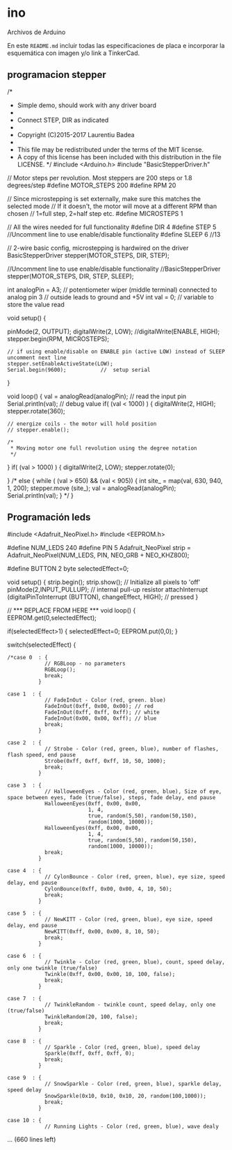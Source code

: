 # ino
Archivos de Arduino 

En este `README.md` incluir todas las especificaciones de placa e incorporar la esquemática con imagen y/o link a TinkerCad.

## programacion stepper


/*
 * Simple demo, should work with any driver board
 *
 * Connect STEP, DIR as indicated
 *
 * Copyright (C)2015-2017 Laurentiu Badea
 *
 * This file may be redistributed under the terms of the MIT license.
 * A copy of this license has been included with this distribution in the file LICENSE.
 */
#include <Arduino.h>
#include "BasicStepperDriver.h"

// Motor steps per revolution. Most steppers are 200 steps or 1.8 degrees/step
#define MOTOR_STEPS 200
#define RPM 20

// Since microstepping is set externally, make sure this matches the selected mode
// If it doesn't, the motor will move at a different RPM than chosen
// 1=full step, 2=half step etc.
#define MICROSTEPS 1

// All the wires needed for full functionality
#define DIR 4
#define STEP 5
//Uncomment line to use enable/disable functionality
#define SLEEP 6 //13

// 2-wire basic config, microstepping is hardwired on the driver
BasicStepperDriver stepper(MOTOR_STEPS, DIR, STEP);

//Uncomment line to use enable/disable functionality
//BasicStepperDriver stepper(MOTOR_STEPS, DIR, STEP, SLEEP);

int analogPin = A3; // potentiometer wiper (middle terminal) connected to analog pin 3
                    // outside leads to ground and +5V
int val = 0;  // variable to store the value read

void setup() {

pinMode(2, OUTPUT);
digitalWrite(2, LOW);
  //digitalWrite(ENABLE, HIGH);
    stepper.begin(RPM, MICROSTEPS);
    
    // if using enable/disable on ENABLE pin (active LOW) instead of SLEEP uncomment next line
    stepper.setEnableActiveState(LOW);
    Serial.begin(9600);           //  setup serial
}

void loop() {
  val = analogRead(analogPin);  // read the input pin
  Serial.println(val);          // debug value
  if( (val < 1000) )
{
   digitalWrite(2, HIGH);
   stepper.rotate(360);

    

    // energize coils - the motor will hold position
    // stepper.enable();
  
    /*
     * Moving motor one full revolution using the degree notation
     */
    
}
 if( (val > 1000) )
{
digitalWrite(2, LOW);
stepper.rotate(0);

}
/*
else {
   while ( (val > 650) && (val < 905))
{
 int site_ = map(val, 630, 940, 1, 200);
  stepper.move (site_);
  val = analogRead(analogPin);
  Serial.println(val);
}
*/
}




## Programación leds 
  
  
  #include <Adafruit_NeoPixel.h>
#include <EEPROM.h>

#define NUM_LEDS 240 
#define PIN 5 
Adafruit_NeoPixel strip = Adafruit_NeoPixel(NUM_LEDS, PIN, NEO_GRB + NEO_KHZ800);

#define BUTTON 2
byte selectedEffect=0;

void setup()
{
  strip.begin();
  strip.show(); // Initialize all pixels to 'off'
  pinMode(2,INPUT_PULLUP);  // internal pull-up resistor
  attachInterrupt (digitalPinToInterrupt (BUTTON), changeEffect, HIGH); // pressed
}

// *** REPLACE FROM HERE ***
void loop() { 
  EEPROM.get(0,selectedEffect); 
  
  if(selectedEffect>1) { 
    selectedEffect=0;
    EEPROM.put(0,0); 
  } 
  
  switch(selectedEffect) {
    
    /*case 0  : {
                // RGBLoop - no parameters
                RGBLoop();
                break;
              }

    case 1  : {
                // FadeInOut - Color (red, green. blue)
                FadeInOut(0xff, 0x00, 0x00); // red
                FadeInOut(0xff, 0xff, 0xff); // white 
                FadeInOut(0x00, 0x00, 0xff); // blue
                break;
              }
              
    case 2  : {
                // Strobe - Color (red, green, blue), number of flashes, flash speed, end pause
                Strobe(0xff, 0xff, 0xff, 10, 50, 1000);
                break;
              }

    case 3  : {
                // HalloweenEyes - Color (red, green, blue), Size of eye, space between eyes, fade (true/false), steps, fade delay, end pause
                HalloweenEyes(0xff, 0x00, 0x00, 
                              1, 4, 
                              true, random(5,50), random(50,150), 
                              random(1000, 10000));
                HalloweenEyes(0xff, 0x00, 0x00, 
                              1, 4, 
                              true, random(5,50), random(50,150), 
                              random(1000, 10000));
                break;
              }
              
    case 4  : {
                // CylonBounce - Color (red, green, blue), eye size, speed delay, end pause
                CylonBounce(0xff, 0x00, 0x00, 4, 10, 50);
                break;
              }
              
    case 5  : {
                // NewKITT - Color (red, green, blue), eye size, speed delay, end pause
                NewKITT(0xff, 0x00, 0x00, 8, 10, 50);
                break;
              }
              
    case 6  : {
                // Twinkle - Color (red, green, blue), count, speed delay, only one twinkle (true/false) 
                Twinkle(0xff, 0x00, 0x00, 10, 100, false);
                break;
              }
              
    case 7  : { 
                // TwinkleRandom - twinkle count, speed delay, only one (true/false)
                TwinkleRandom(20, 100, false);
                break;
              }
              
    case 8  : {
                // Sparkle - Color (red, green, blue), speed delay
                Sparkle(0xff, 0xff, 0xff, 0);
                break;
              }
               
    case 9  : {
                // SnowSparkle - Color (red, green, blue), sparkle delay, speed delay
                SnowSparkle(0x10, 0x10, 0x10, 20, random(100,1000));
                break;
              }
              
    case 10 : {
                // Running Lights - Color (red, green, blue), wave dealy
... (660 lines left)
   
   
   
   
   
   
   
